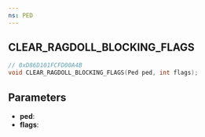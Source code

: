 ```yaml
---
ns: PED
---
```

## CLEAR_RAGDOLL_BLOCKING_FLAGS

```c
// 0xD86D101FCFD00A4B
void CLEAR_RAGDOLL_BLOCKING_FLAGS(Ped ped, int flags);
```

## Parameters
* **ped**:
* **flags**:
